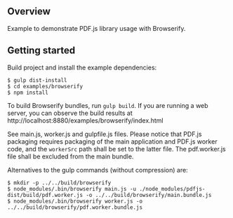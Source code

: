## Overview

Example to demonstrate PDF.js library usage with Browserify.

## Getting started

Build project and install the example dependencies:

    $ gulp dist-install
    $ cd examples/browserify
    $ npm install

To build Browserify bundles, run `gulp build`. If you are running
a web server, you can observe the build results at
http://localhost:8880/examples/browserify/index.html

See main.js, worker.js and gulpfile.js files. Please notice that PDF.js
packaging requires packaging of the main application and PDF.js worker code,
and the `workerSrc` path shall be set to the latter file. The pdf.worker.js file
shall be excluded from the main bundle.

Alternatives to the gulp commands (without compression) are:

    $ mkdir -p ../../build/browserify
    $ node_modules/.bin/browserify main.js -u ./node_modules/pdfjs-dist/build/pdf.worker.js -o ../../build/browserify/main.bundle.js
    $ node_modules/.bin/browserify worker.js -o ../../build/browserify/pdf.worker.bundle.js
